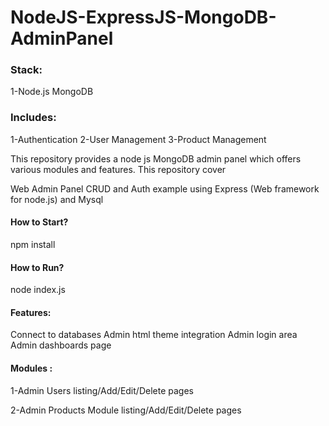 # NodeJS-ExpressJS-MongoDB-AdminPanel

### Stack:
1-Node.js
MongoDB

### Includes:

1-Authentication
2-User Management
3-Product Management

 
This repository provides a node js MongoDB admin panel which offers various modules and features. This repository cover

Web Admin Panel CRUD and Auth example using Express (Web framework for node.js) and Mysql

#### How to Start?

npm install

#### How to Run?

node index.js

#### Features:

Connect to databases
Admin html theme integration
Admin login area
Admin dashboards page

#### Modules :

1-Admin Users listing/Add/Edit/Delete pages


2-Admin Products Module listing/Add/Edit/Delete pages
